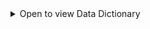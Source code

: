 <details><summary>Open to view Data Dictionary</summary>

|Feature         |Format   |Type   |Description                                                                                               |
|----------------|---------|-------|----------------------------------------------------------------------------------------------------------|
|**Id**          |*integer*|Nominal|Identifier for each property                                                                              |
|**PID**         |*integer*|Nominal|Parcel identification number - can be usedwith city web site for parcel review                            |
|**MS SubClass** |*integer*|Nominal|Identifies the type of dwellinginvolved in the sale. Type is coded, please refer to full datadocumentation|
|**MS Zoning**   |*string* |Nominal|Identifies the general zoningclassification of the sale                                                   |

</details>